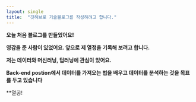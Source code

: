 ```yaml
---
layout: single
title:  "깃허브로 기술블로그를 작성하려고 합니다."
---
```

**오늘 처음 블로그를 만들었어요!**

**영감을 준 사람이 있었어요. 앞으로 제 열정을 기록해 보려고 합니다.**

**저는 데이터와 머신러닝, 딥러닝에 관심이 있어요.**

**Back-end postion에서 데이터를 가져오는 법을 배우고 데이터를 분석하는 것을 목표를 두고 있습니다**

**열공!
